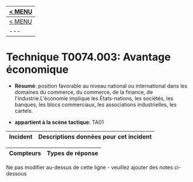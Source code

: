 |[< MENU](../README.md)|
|---|
|[< MENU](../../README.md)|
|---|
# Technique T0074.003: Avantage économique

* **Résumé**: position favorable au niveau national ou international dans les domaines du commerce, du commerce, de la finance, de l'industrie.L'économie implique les États-nations, les sociétés, les banques, les blocs commerciaux, les associations industrielles, les cartels.

* **appartient à la scène tactique**: TA01


|Incident |Descriptions données pour cet incident |
|-------- |-------------------- |



|Compteurs |Types de réponse |
|-------- |-------------- |


Ne pas modifier au-dessus de cette ligne - veuillez ajouter des notes ci-dessous